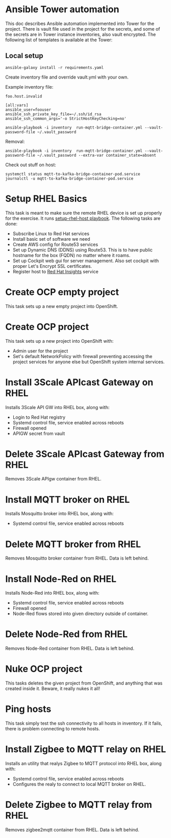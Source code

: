 # Ansible Tower automation

This doc describes Ansible automation implemented into Tower for the project. There is vault file used in the project for the secrets, and some of the secrets are in Tower instance inventories, also vault encrypted. The following list of templates is available at the Tower:

## Local setup

```
ansible-galaxy install -r requirements.yaml
```

Create inventory file and override vault.yml with your own.

Example inventory file:

```
foo.host.invalid

[all:vars]
ansible_user=foouser
ansible_ssh_private_key_file=~/.ssh/id_rsa
ansible_ssh_common_args='-o StrictHostKeyChecking=no'
```

```
ansible-playbook -i inventory  run-mqtt-bridge-container.yml --vault-password-file ~/.vault_password
```

Removal:

```
ansible-playbook -i inventory  run-mqtt-bridge-container.yml --vault-password-file ~/.vault_password --extra-var container_state=absent
```


Check out stuff on host:

```
systemctl status mqtt-to-kafka-bridge-container-pod.service
journalctl -u mqtt-to-kafka-bridge-container-pod.service
```

# Setup RHEL Basics

This task is meant to make sure the remote RHEL device is set up properly for the exercise. It runs [setup-rhel-host playbook](https://github.com/RedHatNordicsSA/iot-hack/blob/master/setup-rhel-host.yml'). The following tasks are done:

* Subscribe Linux to Red Hat services
* Install basic set of software we need
* Create AWS config for Route53 services
* Set up Dynamic DNS (DDNS) using Route53. This is to have public hostname for the box (FQDN) no matter where it roams.
* Set up Cockpit web gui for server management. Also set cockpit with proper Let's Encrypt SSL certificates.
* Register host to [Red Hat Insights](https://www.redhat.com/en/technologies/management/insights) service

# Create OCP empty project

This task sets up a new empty project into OpenShift.

# Create OCP project

This task sets up a new project into OpenShift with:

* Admin user for the project
* Set's default NetworkPolicy with firewall preventing accessing the project services for anyone else but OpenShift system internal services.

# Install 3Scale APIcast Gateway on RHEL

Installs 3Scale API GW into RHEL box, along with:

* Login to Red Hat registry
* Systemd control file, service enabled across reboots
* Firewall opened
* APIGW secret from vault

# Delete 3Scale APIcast Gateway from RHEL

Removes 3Scale APIgw container from RHEL.

# Install MQTT broker on RHEL

Installs Mosquitto broker into RHEL box, along with:

* Systemd control file, service enabled across reboots

# Delete MQTT broker from RHEL

Removes Mosquitto broker container from RHEL. Data is left behind.

# Install Node-Red on RHEL

Installs Node-Red into RHEL box, along with:

* Systemd control file, service enabled across reboots
* Firewall opened
* Node-Red flows stored into given directory outside of container.

# Delete Node-Red from RHEL

Removes Node-Red container from RHEL. Data is left behind.

# Nuke OCP project

This tasks deletes the given project from OpenShift, and anything that was created inside it. Beware, it really nukes it all!

# Ping hosts

This task simply test the ssh connectivity to all hosts in inventory. If it fails, there is problem connecting to remote hosts.

# Install Zigbee to MQTT relay on RHEL

Installs an utility that realys Zigbee to MQTT protocol into RHEL box, along with:

* Systemd control file, service enabled across reboots
* Configures the realy to connect to local MQTT broker on RHEL.

# Delete Zigbee to MQTT relay from RHEL

Removes zigbee2mqtt container from RHEL. Data is left behind.
